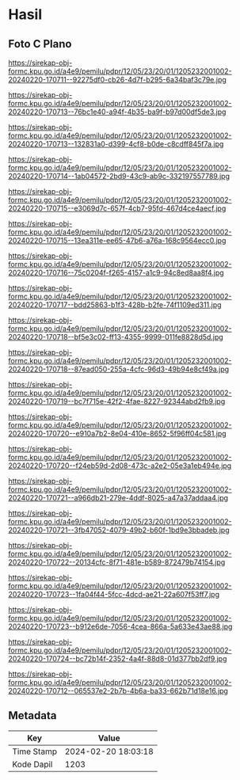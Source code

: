 # Hasil

## Foto C Plano

https://sirekap-obj-formc.kpu.go.id/a4e9/pemilu/pdpr/12/05/23/20/01/1205232001002-20240220-170711--92275df0-cb26-4d7f-b295-6a34baf3c79e.jpg

https://sirekap-obj-formc.kpu.go.id/a4e9/pemilu/pdpr/12/05/23/20/01/1205232001002-20240220-170713--76bc1e40-a94f-4b35-ba9f-b97d00df5de3.jpg

https://sirekap-obj-formc.kpu.go.id/a4e9/pemilu/pdpr/12/05/23/20/01/1205232001002-20240220-170713--132831a0-d399-4cf8-b0de-c8cdff845f7a.jpg

https://sirekap-obj-formc.kpu.go.id/a4e9/pemilu/pdpr/12/05/23/20/01/1205232001002-20240220-170714--1ab04572-2bd9-43c9-ab9c-332197557789.jpg

https://sirekap-obj-formc.kpu.go.id/a4e9/pemilu/pdpr/12/05/23/20/01/1205232001002-20240220-170715--e3069d7c-657f-4cb7-95fd-467d4ce4aecf.jpg

https://sirekap-obj-formc.kpu.go.id/a4e9/pemilu/pdpr/12/05/23/20/01/1205232001002-20240220-170715--13ea311e-ee65-47b6-a76a-168c9564ecc0.jpg

https://sirekap-obj-formc.kpu.go.id/a4e9/pemilu/pdpr/12/05/23/20/01/1205232001002-20240220-170716--75c0204f-f265-4157-a1c9-94c8ed8aa8f4.jpg

https://sirekap-obj-formc.kpu.go.id/a4e9/pemilu/pdpr/12/05/23/20/01/1205232001002-20240220-170717--bdd25863-b1f3-428b-b2fe-74f1109ed311.jpg

https://sirekap-obj-formc.kpu.go.id/a4e9/pemilu/pdpr/12/05/23/20/01/1205232001002-20240220-170718--bf5e3c02-ff13-4355-9999-011fe8828d5d.jpg

https://sirekap-obj-formc.kpu.go.id/a4e9/pemilu/pdpr/12/05/23/20/01/1205232001002-20240220-170718--87ead050-255a-4cfc-96d3-49b94e8cf49a.jpg

https://sirekap-obj-formc.kpu.go.id/a4e9/pemilu/pdpr/12/05/23/20/01/1205232001002-20240220-170719--bc7f715e-42f2-4fae-8227-92344abd2fb9.jpg

https://sirekap-obj-formc.kpu.go.id/a4e9/pemilu/pdpr/12/05/23/20/01/1205232001002-20240220-170720--e910a7b2-8e04-410e-8652-5f96ff04c581.jpg

https://sirekap-obj-formc.kpu.go.id/a4e9/pemilu/pdpr/12/05/23/20/01/1205232001002-20240220-170720--f24eb59d-2d08-473c-a2e2-05e3a1eb494e.jpg

https://sirekap-obj-formc.kpu.go.id/a4e9/pemilu/pdpr/12/05/23/20/01/1205232001002-20240220-170721--a966db21-279e-4ddf-8025-a47a37addaa4.jpg

https://sirekap-obj-formc.kpu.go.id/a4e9/pemilu/pdpr/12/05/23/20/01/1205232001002-20240220-170721--3fb47052-4079-49b2-b60f-1bd9e3bbadeb.jpg

https://sirekap-obj-formc.kpu.go.id/a4e9/pemilu/pdpr/12/05/23/20/01/1205232001002-20240220-170722--20134cfc-8f71-481e-b589-872479b74154.jpg

https://sirekap-obj-formc.kpu.go.id/a4e9/pemilu/pdpr/12/05/23/20/01/1205232001002-20240220-170723--1fa04f44-5fcc-4dcd-ae21-22a607f53ff7.jpg

https://sirekap-obj-formc.kpu.go.id/a4e9/pemilu/pdpr/12/05/23/20/01/1205232001002-20240220-170723--b912e6de-7056-4cea-866a-5a633e43ae88.jpg

https://sirekap-obj-formc.kpu.go.id/a4e9/pemilu/pdpr/12/05/23/20/01/1205232001002-20240220-170724--bc72b14f-2352-4a4f-88d8-01d377bb2df9.jpg

https://sirekap-obj-formc.kpu.go.id/a4e9/pemilu/pdpr/12/05/23/20/01/1205232001002-20240220-170712--065537e2-2b7b-4b6a-ba33-662b71d18e16.jpg


## Metadata

| Key        | Value               |
| ---------- | ------------------- |
| Time Stamp | 2024-02-20 18:03:18 |
| Kode Dapil | 1203                |




